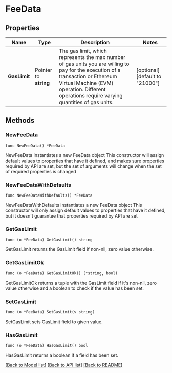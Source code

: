 # FeeData

## Properties

Name | Type | Description | Notes
------------ | ------------- | ------------- | -------------
**GasLimit** | Pointer to **string** | The gas limit, which represents the max number of gas units you are willing to pay for the execution of a transaction or Ethereum Virtual Machine (EVM) operation. Different operations require varying quantities of gas units. | [optional] [default to "21000"]

## Methods

### NewFeeData

`func NewFeeData() *FeeData`

NewFeeData instantiates a new FeeData object
This constructor will assign default values to properties that have it defined,
and makes sure properties required by API are set, but the set of arguments
will change when the set of required properties is changed

### NewFeeDataWithDefaults

`func NewFeeDataWithDefaults() *FeeData`

NewFeeDataWithDefaults instantiates a new FeeData object
This constructor will only assign default values to properties that have it defined,
but it doesn't guarantee that properties required by API are set

### GetGasLimit

`func (o *FeeData) GetGasLimit() string`

GetGasLimit returns the GasLimit field if non-nil, zero value otherwise.

### GetGasLimitOk

`func (o *FeeData) GetGasLimitOk() (*string, bool)`

GetGasLimitOk returns a tuple with the GasLimit field if it's non-nil, zero value otherwise
and a boolean to check if the value has been set.

### SetGasLimit

`func (o *FeeData) SetGasLimit(v string)`

SetGasLimit sets GasLimit field to given value.

### HasGasLimit

`func (o *FeeData) HasGasLimit() bool`

HasGasLimit returns a boolean if a field has been set.


[[Back to Model list]](../README.md#documentation-for-models) [[Back to API list]](../README.md#documentation-for-api-endpoints) [[Back to README]](../README.md)


